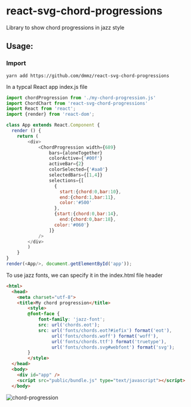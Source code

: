 # react-svg-chord-progressions
Library to show chord progressions in jazz style

## Usage:

### Import

```yarn add https://github.com/dmmz/react-svg-chord-progressions```

In a typcal React app index.js file

```javascript
import chordProgression from './my-chord-progression.js'
import ChordChart from 'react-svg-chord-progressions'
import React from 'react';
import {render} from 'react-dom';

class App extends React.Component {
  render () {
    return (
        <div>
            <ChordProgression width={689}
                bars={aloneTogether}
                colorActive={'#00f'}
                activeBar={2}
                colorSelected={'#aa0'}
                selectedBars={[1,4]}
                selections={[
                  {
                    start:{chord:0,bar:10},
                    end:{chord:1,bar:11},
                    color:'#500'
                  },
                  {start:{chord:0,bar:14},
                    end:{chord:0,bar:18},
                  color:'#060'}
                ]}
            />
        </div>
        )
    }
}
render(<App/>, document.getElementById('app'));

```

To use jazz fonts, we can specify it in the index.html file header
```html
<html>
  <head>
    <meta charset="utf-8">
    <title>My chord progression</title>
        <style>
        @font-face { 
            font-family: 'jazz-font'; 
            src: url('chords.eot');
            src: url('fonts/chords.eot?#iefix') format('eot'), 
                 url('fonts/chords.woff') format('woff'), 
                 url('fonts/chords.ttf') format('truetype'), 
                 url('fonts/chords.svg#webfont') format('svg'); 
        }
        </style>
  </head>
  <body>
    <div id="app" />
    <script src="public/bundle.js" type="text/javascript"></script>
  </body>
```

![chord-progression](https://user-images.githubusercontent.com/1258525/46422607-0e2fae00-c735-11e8-8234-dbe48bc2aade.png)
